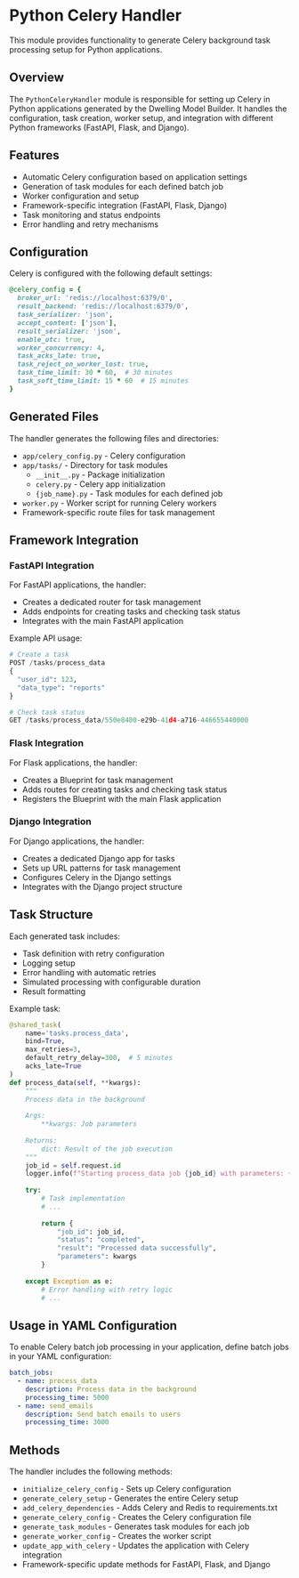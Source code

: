 # Python Celery Handler

This module provides functionality to generate Celery background task processing setup for Python applications.

## Overview

The `PythonCeleryHandler` module is responsible for setting up Celery in Python applications generated by the Dwelling Model Builder. It handles the configuration, task creation, worker setup, and integration with different Python frameworks (FastAPI, Flask, and Django).

## Features

- Automatic Celery configuration based on application settings
- Generation of task modules for each defined batch job
- Worker configuration and setup
- Framework-specific integration (FastAPI, Flask, Django)
- Task monitoring and status endpoints
- Error handling and retry mechanisms

## Configuration

Celery is configured with the following default settings:

```ruby
@celery_config = {
  broker_url: 'redis://localhost:6379/0',
  result_backend: 'redis://localhost:6379/0',
  task_serializer: 'json',
  accept_content: ['json'],
  result_serializer: 'json',
  enable_utc: true,
  worker_concurrency: 4,
  task_acks_late: true,
  task_reject_on_worker_lost: true,
  task_time_limit: 30 * 60,  # 30 minutes
  task_soft_time_limit: 15 * 60  # 15 minutes
}
```

## Generated Files

The handler generates the following files and directories:

- `app/celery_config.py` - Celery configuration
- `app/tasks/` - Directory for task modules
  - `__init__.py` - Package initialization
  - `celery.py` - Celery app initialization
  - `{job_name}.py` - Task modules for each defined job
- `worker.py` - Worker script for running Celery workers
- Framework-specific route files for task management

## Framework Integration

### FastAPI Integration

For FastAPI applications, the handler:
- Creates a dedicated router for task management
- Adds endpoints for creating tasks and checking task status
- Integrates with the main FastAPI application

Example API usage:

```python
# Create a task
POST /tasks/process_data
{
  "user_id": 123,
  "data_type": "reports"
}

# Check task status
GET /tasks/process_data/550e8400-e29b-41d4-a716-446655440000
```

### Flask Integration

For Flask applications, the handler:
- Creates a Blueprint for task management
- Adds routes for creating tasks and checking task status
- Registers the Blueprint with the main Flask application

### Django Integration

For Django applications, the handler:
- Creates a dedicated Django app for tasks
- Sets up URL patterns for task management
- Configures Celery in the Django settings
- Integrates with the Django project structure

## Task Structure

Each generated task includes:

- Task definition with retry configuration
- Logging setup
- Error handling with automatic retries
- Simulated processing with configurable duration
- Result formatting

Example task:

```python
@shared_task(
    name='tasks.process_data',
    bind=True,
    max_retries=3,
    default_retry_delay=300,  # 5 minutes
    acks_late=True
)
def process_data(self, **kwargs):
    """
    Process data in the background
    
    Args:
        **kwargs: Job parameters
        
    Returns:
        dict: Result of the job execution
    """
    job_id = self.request.id
    logger.info(f"Starting process_data job {job_id} with parameters: {kwargs}")
    
    try:
        # Task implementation
        # ...
        
        return {
            "job_id": job_id,
            "status": "completed",
            "result": "Processed data successfully",
            "parameters": kwargs
        }
        
    except Exception as e:
        # Error handling with retry logic
        # ...
```

## Usage in YAML Configuration

To enable Celery batch job processing in your application, define batch jobs in your YAML configuration:

```yaml
batch_jobs:
  - name: process_data
    description: Process data in the background
    processing_time: 5000
  - name: send_emails
    description: Send batch emails to users
    processing_time: 3000
```

## Methods

The handler includes the following methods:

- `initialize_celery_config` - Sets up Celery configuration
- `generate_celery_setup` - Generates the entire Celery setup
- `add_celery_dependencies` - Adds Celery and Redis to requirements.txt
- `generate_celery_config` - Creates the Celery configuration file
- `generate_task_modules` - Generates task modules for each job
- `generate_worker_config` - Creates the worker script
- `update_app_with_celery` - Updates the application with Celery integration
- Framework-specific update methods for FastAPI, Flask, and Django 